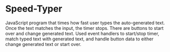 # Speed-Typer

JavaScript program that times how fast user types the auto-generated text. Once the text matches the input, the timer stops. There are buttons to start over and change generated text. Used event handlers to start/stop timer, match typed text with generated text, and handle button data to either change generated text or start over.
